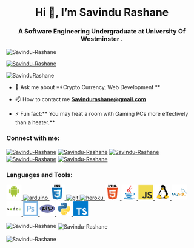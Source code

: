 <h1 align="center">Hi 👋, I’m Savindu Rashane</h1>
<h3 align="center"> A Software Engineering Undergraduate at University Of Westminster .</h3>

<p align="left"> <img src="https://komarev.com/ghpvc/?username=Savindu-Rashane&label=Profile%20views&color=0e75b6&style=flat" alt="Savindu-Rashane" /> </p>

<p align="left"> <a href="https://github.com/ryo-ma/github-profile-trophy"><img src="https://github-profile-trophy.vercel.app/?username=Savindu-Rashane" alt="Savindu-Rashane" /></a> </p>

<p align="left"> <https://twitter.com/SavinduRashane" target="blank"><img src="https://img.shields.io/twitter/follow/SavinduRashane?logo=twitter&style=for-the-badge" alt="SavinduRashane" /></a> </p>

- 💬 Ask me about **Crypto Currency, Web Development **

- 📫 How to contact me **Savindurashane@gmail.com**

- ⚡ Fun fact:** You may heat a room with Gaming PCs more effectively than a heater.**

<h3 align="left">Connect with me:</h3>
<p align="left">
<a href="https://www.instagram.com/savindu_rashane" target="blank"><img align="center" src="https://raw.githubusercontent.com/rahuldkjain/github-profile-readme-generator/master/src/images/icons/Social/twitter.svg" alt="Savindu-Rashane" height="30" width="40" /></a>
<a href="www.linkedin.com/in/Savindu-Rashane" target="blank"><img align="center" src="https://raw.githubusercontent.com/rahuldkjain/github-profile-readme-generator/master/src/images/icons/Social/linked-in-alt.svg" alt="Savindu-Rashane" height="30" width="40" /></a>
<a href="https://www.facebook.com/savindu.amarasiri.5" target="blank"><img align="center" src="https://raw.githubusercontent.com/rahuldkjain/github-profile-readme-generator/master/src/images/icons/Social/facebook.svg" alt="Savindu-Rashane" height="30" width="40" /></a>
<a href="https://www.instagram.com/savindu_rashane" target="blank"><img align="center" src="https://raw.githubusercontent.com/rahuldkjain/github-profile-readme-generator/master/src/images/icons/Social/instagram.svg" alt="Savindu-Rashane" height="30" width="40" /></a>
<a href="https://www.hackerrank.com/savindurashane" target="blank"><img align="center" src="https://raw.githubusercontent.com/rahuldkjain/github-profile-readme-generator/master/src/images/icons/Social/hackerrank.svg" alt="Savindu-Rashane" height="30" width="40" /></a>
</p>

<h3 align="left">Languages and Tools:</h3>
<p align="left"> <a href="https://developer.android.com" target="_blank" rel="noreferrer"> <img src="https://raw.githubusercontent.com/devicons/devicon/master/icons/android/android-original-wordmark.svg" alt="android" width="40" height="40"/> </a><a href="https://www.arduino.cc/" target="_blank" rel="noreferrer"> <img src="https://cdn.worldvectorlogo.com/logos/arduino-1.svg" alt="arduino" width="40" height="40"/> </a><a href="https://www.w3schools.com/css/" target="_blank" rel="noreferrer"> <img src="https://raw.githubusercontent.com/devicons/devicon/master/icons/css3/css3-original-wordmark.svg" alt="css3" width="40" height="40"/> </a> <a href="https://git-scm.com/" target="_blank" rel="noreferrer"> <img src="https://www.vectorlogo.zone/logos/git-scm/git-scm-icon.svg" alt="git" width="40" height="40"/> </a> <a href="https://heroku.com" target="_blank" rel="noreferrer"> <img src="https://www.vectorlogo.zone/logos/heroku/heroku-icon.svg" alt="heroku" width="40" height="40"/> </a> <a href="https://www.w3.org/html/" target="_blank" rel="noreferrer"> <img src="https://raw.githubusercontent.com/devicons/devicon/master/icons/html5/html5-original-wordmark.svg" alt="html5" width="40" height="40"/> </a> <a href="https://www.java.com" target="_blank" rel="noreferrer"> <img src="https://raw.githubusercontent.com/devicons/devicon/master/icons/java/java-original.svg" alt="java" width="40" height="40"/> </a> <a href="https://developer.mozilla.org/en-US/docs/Web/JavaScript" target="_blank" rel="noreferrer"> <img src="https://raw.githubusercontent.com/devicons/devicon/master/icons/javascript/javascript-original.svg" alt="javascript" width="40" height="40"/> </a> <a href="https://www.linux.org/" target="_blank" rel="noreferrer"> <img src="https://raw.githubusercontent.com/devicons/devicon/master/icons/linux/linux-original.svg" alt="linux" width="40" height="40"/> </a> <a href="https://www.mysql.com/" target="_blank" rel="noreferrer"> <img src="https://raw.githubusercontent.com/devicons/devicon/master/icons/mysql/mysql-original-wordmark.svg" alt="mysql" width="40" height="40"/> </a> <a href="https://nodejs.org" target="_blank" rel="noreferrer"> <img src="https://raw.githubusercontent.com/devicons/devicon/master/icons/nodejs/nodejs-original-wordmark.svg" alt="nodejs" width="40" height="40"/> </a> <a href="https://www.photoshop.com/en" target="_blank" rel="noreferrer"> <img src="https://raw.githubusercontent.com/devicons/devicon/master/icons/photoshop/photoshop-line.svg" alt="photoshop" width="40" height="40"/> </a> <a href="https://www.php.net" target="_blank" rel="noreferrer"> <img src="https://raw.githubusercontent.com/devicons/devicon/master/icons/php/php-original.svg" alt="php" width="40" height="40"/> </a> <a href="https://www.python.org" target="_blank" rel="noreferrer"> <img src="https://raw.githubusercontent.com/devicons/devicon/master/icons/python/python-original.svg" alt="python" width="40" height="40"/> </a> <a href="https://www.typescriptlang.org/" target="_blank" rel="noreferrer"> <img src="https://raw.githubusercontent.com/devicons/devicon/master/icons/typescript/typescript-original.svg" alt="typescript" width="40" height="40"/> </a></p>

<p><img align="left" src="https://github-readme-stats.vercel.app/api/top-langs?username=Savindu-Rashane&show_icons=true&locale=en&layout=compact" alt="Savindu-Rashane" /></p>

<p>&nbsp;<img align="center" src="https://github-readme-stats.vercel.app/api?username=Savindu-Rashane&show_icons=true&locale=en" alt="Savindu-Rashane" /></p>

<p><img align="center" src="https://github-readme-streak-stats.herokuapp.com/?user=Savindu-Rashane&" alt="Savindu-Rashane" /></p>

